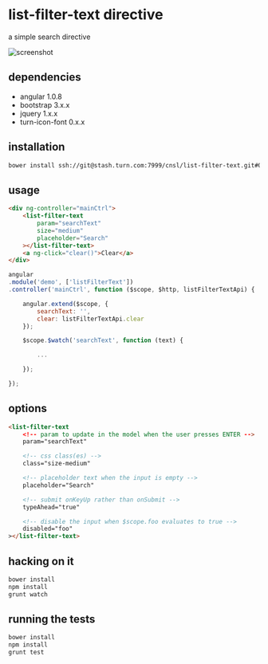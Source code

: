 list-filter-text directive
==========================

a simple search directive

![screenshot](https://stash.turn.com/projects/CNSL/repos/list-filter-text/browse/screenie.png?raw&at=alpha)

## dependencies

- angular 1.0.8
- bootstrap 3.x.x
- jquery 1.x.x
- turn-icon-font 0.x.x

## installation

```bash
bower install ssh://git@stash.turn.com:7999/cnsl/list-filter-text.git#0.x.x
```

## usage

```html
<div ng-controller="mainCtrl">
	<list-filter-text
		param="searchText"
		size="medium"
		placeholder="Search"
	></list-filter-text>
	<a ng-click="clear()">Clear</a>
</div>
```

```js
angular
.module('demo', ['listFilterText'])
.controller('mainCtrl', function ($scope, $http, listFilterTextApi) {

	angular.extend($scope, {
		searchText: '',
		clear: listFilterTextApi.clear
	});

	$scope.$watch('searchText', function (text) {

		...

	});

});
```

## options

```html
<list-filter-text
	<!-- param to update in the model when the user presses ENTER -->
	param="searchText"

	<!-- css class(es) -->
	class="size-medium"

	<!-- placeholder text when the input is empty -->
	placeholder="Search"

	<!-- submit onKeyUp rather than onSubmit -->
	typeAhead="true"

	<!-- disable the input when $scope.foo evaluates to true -->
	disabled="foo"
></list-filter-text>
```

## hacking on it

```bash
bower install
npm install
grunt watch
```

## running the tests

```bash
bower install
npm install
grunt test
```